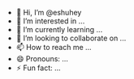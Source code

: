 - 👋 Hi, I’m @eshuhey
- 👀 I’m interested in ...
- 🌱 I’m currently learning ...
- 💞️ I’m looking to collaborate on ...
- 📫 How to reach me ...
- 😄 Pronouns: ...
- ⚡ Fun fact: ...

<!---
eshuhey/eshuhey is a ✨ special ✨ repository because its `README.md` (this file) appears on your GitHub profile.
You can click the Preview link to take a look at your changes.
--->
